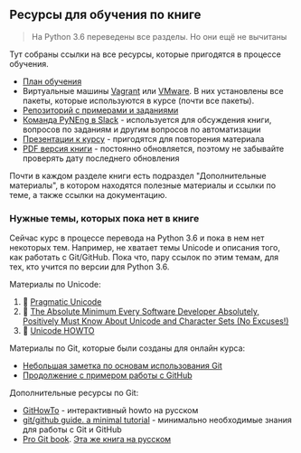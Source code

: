 ## Ресурсы для обучения по книге

> На Python 3.6 переведены все разделы. Но они ещё не вычитаны

Тут собраны ссылки на все ресурсы, которые пригодятся в процессе обучения.


* [План обучения](schedule.md)
* Виртуальные машины [Vagrant](https://github.com/natenka/pyneng-examples-exercises/blob/python3/exercises/vm/vagrant.md) или [VMware](https://github.com/natenka/pyneng-examples-exercises/blob/python3/exercises/vm/vmware.md). В них установлены все пакеты, которые используются в курсе (почти все пакеты).
* [Репозиторий с примерами и заданиями](https://github.com/natenka/pyneng-examples-exercises/tree/python3)
* [Команда PyNEng в Slack](https://pyneng-slack.herokuapp.com/) - используется для обсуждения книги, вопросов по заданиям и другим вопросов по автоматизации
* [Презентации к курсу](https://github.com/natenka/pyneng-slides) - пригодятся для повторения материала
* [PDF версия книги](https://github.com/pyneng/pyneng-online-jun-jul-2017/blob/master/pyneng-book/pyneng_book_python3.6.pdf) - постоянно обновляется, поэтому не забывайте проверять дату последнего обновления


Почти в каждом разделе книги есть подраздел "Дополнительные материалы", в котором находятся полезные материалы и ссылки по теме, а также ссылки на документацию.


### Нужные темы, которых пока нет в книге

Сейчас курс в процессе перевода на Python 3.6 и пока в нем нет некоторых тем. Например, не хватает темы Unicode и описания того, как работать с Git/GitHub. Пока что, пару ссылок по этим темам, для тех, кто учится по версии для Python 3.6.

Материалы по Unicode:

1.  &#128013; [Pragmatic Unicode](https://nedbatchelder.com/text/unipain.html)
2.  &#129417; [The Absolute Minimum Every Software Developer Absolutely, Positively Must Know About Unicode and Character Sets (No Excuses!)](https://www.joelonsoftware.com/2003/10/08/the-absolute-minimum-every-software-developer-absolutely-positively-must-know-about-unicode-and-character-sets-no-excuses/)
3.  &#128013; [Unicode HOWTO](https://docs.python.org/3/howto/unicode.html)

Материалы по Git, которые были созданы для онлайн курса:

* [Небольшая заметка по основам использования Git](https://pyneng.github.io/docs/git-basics/)
* [Продолжение с примером работы с GitHub](https://pyneng.github.io/docs/git-github-course/)

Дополнительные ресурсы по Git:

* [GitHowTo](https://githowto.com/ru) - интерактивный howto на русском
* [git/github guide. a minimal tutorial](http://kbroman.org/github_tutorial/) - минимально необходимые знания для работы с Git и GitHub
* [Pro Git book](https://git-scm.com/book/en/v2/). [Эта же книга на русском](https://git-scm.com/book/ru/v2)


